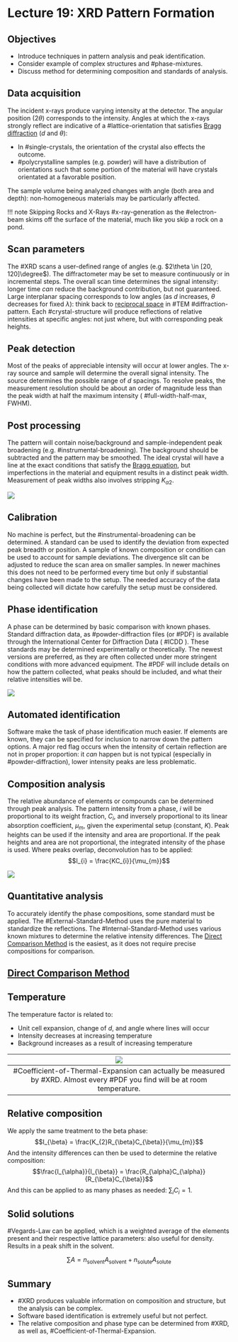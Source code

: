 <!-- 20221019T09:44 -->
# Lecture 19: XRD Pattern Formation
## Objectives
- Introduce techniques in pattern analysis and peak identification.
- Consider example of complex structures and #phase-mixtures.
- Discuss method for determining composition and standards of analysis.

## Data acquisition
The incident x-rays produce varying intensity at the detector.
The angular position ($2\theta$) corresponds to the intensity.
Angles at which the x-rays strongly reflect are indicative of a #lattice-orientation that satisfies [Bragg diffraction](bragg-diffraction.md) ($d$ and $\theta$):
- In #single-crystals, the orientation of the crystal also effects the outcome.
- #polycrystalline samples (e.g. powder) will have a distribution of orientations such that some portion of the material will have crystals orientated at a favorable position.

The sample volume being analyzed changes with angle (both area and depth): non-homogeneous materials may be particularly affected.

!!! note Skipping Rocks and X-Rays
    #x-ray-generation as the #electron-beam skims off the surface of the material, much like you skip a rock on a pond.

## Scan parameters
The #XRD scans a user-defined range of angles (e.g. $2\theta \in [20, 120]\degree$).
The diffractometer may be set to measure continuously or in incremental steps.
The overall scan time determines the signal intensity: longer time *can* reduce the background contribution, but not guaranteed.
Large interplanar spacing corresponds to low angles (as $d$ increases, $\theta$ decreases for fixed $\lambda$): think back to [reciprocal space](reciprocal-space.md) in #TEM #diffraction-pattern.
Each #crystal-structure will produce reflections of relative intensities at specific angles: not just where, but with corresponding peak heights.

## Peak detection
Most of the peaks of appreciable intensity will occur at lower angles.
The x-ray source and sample will determine the overall signal intensity.
The source determines the possible range of $d$ spacings.
To resolve peaks, the measurement resolution should be about an order of magnitude less than the peak width at half the maximum intensity ( #full-width-half-max, FWHM).

## Post processing
The pattern will contain noise/background and sample-independent peak broadening (e.g. #instrumental-broadening).
The background should be subtracted and the pattern may be smoothed.
The ideal crystal will have a line at the exact conditions that satisfy the [Bragg equation](bragg-diffraction.md), but imperfections in the material and equipment results in a distinct peak width.
Measurement of peak widths also involves stripping $K_{\alpha 2}$.

![](../../../attachments/lecture-19-xrd-pattern-formation/full_width_half_max_221028_155005_EST.png)

## Calibration
No machine is perfect, but the #instrumental-broadening can be determined.
A standard can be used to identify the deviation from expected peak breadth or position.
A sample of known composition or condition can be used to account for sample deviations.
The divergence slit can be adjusted to reduce the scan area on smaller samples.
In newer machines this does not need to be performed every time but only if substantial changes have been made to the setup.
The needed accuracy of the data being collected will dictate how carefully the setup must be considered.

## Phase identification
A phase can be determined by basic comparison with known phases.
Standard diffraction data, as #powder-diffraction files (or #PDF) is available through the International Center for Diffraction Data ( #ICDD ).
These standards may be determined experimentally or theoretically.
The newest versions are preferred, as they are often collected under more stringent conditions with more advanced equipment.
The #PDF will include details on how the pattern collected, what peaks should be included, and what their relative intensities will be.

![](../../../attachments/pattern-formation/pdf_of_copper_221025_175247_EST.png)

## Automated identification
Software make the task of phase identification much easier.
If elements are known, they can be specified for inclusion to narrow down the pattern options.
A major red flag occurs when the intensity of certain reflection are not in proper proportion: it *can* happen but is not typical (especially in #powder-diffraction), lower intensity peaks are less problematic.

## Composition analysis
The relative abundance of elements or compounds can be determined through peak analysis.
The pattern intensity from a phase, $i$ will be proportional to its weight fraction, $C_{i}$, and inversely proportional to its linear absorption coefficient, $\mu_{m}$, given the experimental setup (constant, $K$).
Peak heights can be used if the intensity and area are proportional.
If the peak heights and area are not proportional, the integrated intensity of the phase is used.
Where peaks overlap, deconvolution has to be applied: $$I_{i} = \frac{KC_{i}}{\mu_{m}}$$

![](../../../attachments/lecture-19-xrd-pattern-formation/compositional_analysis_in_xrd_221028_155124_EST.png)

## Quantitative analysis
To accurately identify the phase compositions, some standard must be applied.
The #External-Standard-Method uses the pure material to standardize the reflections.
The #Internal-Standard-Method uses various known mixtures to determine the relative intensity differences.
The [Direct Comparison Method](direct-comparison-method.md) is the easiest, as it does not require precise compositions for comparison.

## [Direct Comparison Method](direct-comparison-method.md)

## Temperature
The temperature factor is related to:
- Unit cell expansion, change of $d$, and angle where lines will occur
- Intensity decreases at increasing temperature
- Background increases as a result of increasing temperature

| ![](../../../attachments/pattern-formation/temperature_factor_221025_180601_EST.png) |
|:--:|
| #Coefficient-of-Thermal-Expansion can actually be measured by #XRD. Almost every #PDF you find will be at room temperature. |

## Relative composition
We apply the same treatment to the beta phase: $$I_{\beta} = \frac{K_{2}R_{\beta}C_{\beta}}{\mu_{m}}$$
And the intensity differences can then be used to determine the relative composition: $$\frac{I_{\alpha}}{I_{\beta}} = \frac{R_{\alpha}C_{\alpha}}{R_{\beta}C_{\beta}}$$
And this can be applied to as many phases as needed: $\sum_{i} C_{i} = 1$.

## Solid solutions
#Vegards-Law can be applied, which is a weighted average of the elements present and their respective lattice parameters: also useful for density.
Results in a peak shift in the solvent.

$$\sum A = n_{\text{solvent}}A_{\text{solvent}} + n_{\text{solute}}A_{\text{solute}}$$

## Summary
- #XRD produces valuable information on composition and structure, but the analysis can be complex.
- Software based identification is extremely useful but not perfect.
- The relative composition and phase type can be determined from #XRD, as well as, #Coefficient-of-Thermal-Expansion.